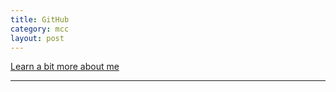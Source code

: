 ```yaml
---
title: GitHub
category: mcc
layout: post
---
```


[Learn a bit more about me](https://github.com/mcc-us)

---
